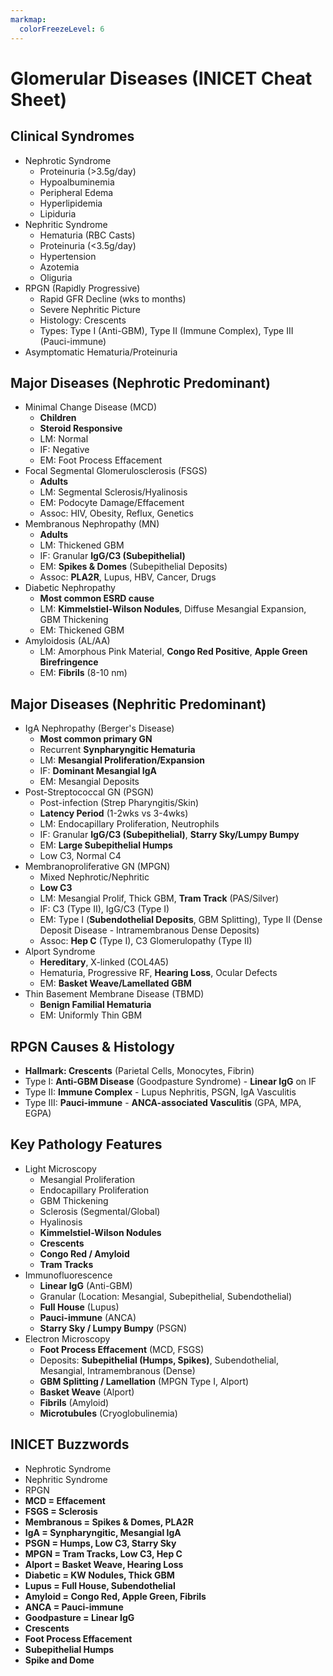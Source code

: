 ```yaml
---
markmap:
  colorFreezeLevel: 6
---
```


# Glomerular Diseases (INICET Cheat Sheet)

## Clinical Syndromes
- Nephrotic Syndrome
  - Proteinuria (>3.5g/day)
  - Hypoalbuminemia
  - Peripheral Edema
  - Hyperlipidemia
  - Lipiduria
- Nephritic Syndrome
  - Hematuria (RBC Casts)
  - Proteinuria (<3.5g/day)
  - Hypertension
  - Azotemia
  - Oliguria
- RPGN (Rapidly Progressive)
  - Rapid GFR Decline (wks to months)
  - Severe Nephritic Picture
  - Histology: Crescents
  - Types: Type I (Anti-GBM), Type II (Immune Complex), Type III (Pauci-immune)
- Asymptomatic Hematuria/Proteinuria

## Major Diseases (Nephrotic Predominant)
- Minimal Change Disease (MCD)
  - **Children**
  - **Steroid Responsive**
  - LM: Normal
  - IF: Negative
  - EM: Foot Process Effacement
- Focal Segmental Glomerulosclerosis (FSGS)
  - **Adults**
  - LM: Segmental Sclerosis/Hyalinosis
  - EM: Podocyte Damage/Effacement
  - Assoc: HIV, Obesity, Reflux, Genetics
- Membranous Nephropathy (MN)
  - **Adults**
  - LM: Thickened GBM
  - IF: Granular **IgG/C3 (Subepithelial)**
  - EM: **Spikes & Domes** (Subepithelial Deposits)
  - Assoc: **PLA2R**, Lupus, HBV, Cancer, Drugs
- Diabetic Nephropathy
  - **Most common ESRD cause**
  - LM: **Kimmelstiel-Wilson Nodules**, Diffuse Mesangial Expansion, GBM Thickening
  - EM: Thickened GBM
- Amyloidosis (AL/AA)
  - LM: Amorphous Pink Material, **Congo Red Positive**, **Apple Green Birefringence**
  - EM: **Fibrils** (8-10 nm)

## Major Diseases (Nephritic Predominant)
- IgA Nephropathy (Berger's Disease)
  - **Most common primary GN**
  - Recurrent **Synpharyngitic Hematuria**
  - LM: **Mesangial Proliferation/Expansion**
  - IF: **Dominant Mesangial IgA**
  - EM: Mesangial Deposits
- Post-Streptococcal GN (PSGN)
  - Post-infection (Strep Pharyngitis/Skin)
  - **Latency Period** (1-2wks vs 3-4wks)
  - LM: Endocapillary Proliferation, Neutrophils
  - IF: Granular **IgG/C3 (Subepithelial)**, **Starry Sky/Lumpy Bumpy**
  - EM: **Large Subepithelial Humps**
  - Low C3, Normal C4
- Membranoproliferative GN (MPGN)
  - Mixed Nephrotic/Nephritic
  - **Low C3**
  - LM: Mesangial Prolif, Thick GBM, **Tram Track** (PAS/Silver)
  - IF: C3 (Type II), IgG/C3 (Type I)
  - EM: Type I (**Subendothelial Deposits**, GBM Splitting), Type II (Dense Deposit Disease - Intramembranous Dense Deposits)
  - Assoc: **Hep C** (Type I), C3 Glomerulopathy (Type II)
- Alport Syndrome
  - **Hereditary**, X-linked (COL4A5)
  - Hematuria, Progressive RF, **Hearing Loss**, Ocular Defects
  - EM: **Basket Weave/Lamellated GBM**
- Thin Basement Membrane Disease (TBMD)
  - **Benign Familial Hematuria**
  - EM: Uniformly Thin GBM

## RPGN Causes & Histology
- **Hallmark: Crescents** (Parietal Cells, Monocytes, Fibrin)
- Type I: **Anti-GBM Disease** (Goodpasture Syndrome) - **Linear IgG** on IF
- Type II: **Immune Complex** - Lupus Nephritis, PSGN, IgA Vasculitis
- Type III: **Pauci-immune** - **ANCA-associated Vasculitis** (GPA, MPA, EGPA)

## Key Pathology Features
- Light Microscopy
  - Mesangial Proliferation
  - Endocapillary Proliferation
  - GBM Thickening
  - Sclerosis (Segmental/Global)
  - Hyalinosis
  - **Kimmelstiel-Wilson Nodules**
  - **Crescents**
  - **Congo Red / Amyloid**
  - **Tram Tracks**
- Immunofluorescence
  - **Linear IgG** (Anti-GBM)
  - Granular (Location: Mesangial, Subepithelial, Subendothelial)
  - **Full House** (Lupus)
  - **Pauci-immune** (ANCA)
  - **Starry Sky / Lumpy Bumpy** (PSGN)
- Electron Microscopy
  - **Foot Process Effacement** (MCD, FSGS)
  - Deposits: **Subepithelial (Humps, Spikes)**, Subendothelial, Mesangial, Intramembranous (Dense)
  - **GBM Splitting / Lamellation** (MPGN Type I, Alport)
  - **Basket Weave** (Alport)
  - **Fibrils** (Amyloid)
  - **Microtubules** (Cryoglobulinemia)

## INICET Buzzwords
- Nephrotic Syndrome
- Nephritic Syndrome
- RPGN
- **MCD = Effacement**
- **FSGS = Sclerosis**
- **Membranous = Spikes & Domes, PLA2R**
- **IgA = Synpharyngitic, Mesangial IgA**
- **PSGN = Humps, Low C3, Starry Sky**
- **MPGN = Tram Tracks, Low C3, Hep C**
- **Alport = Basket Weave, Hearing Loss**
- **Diabetic = KW Nodules, Thick GBM**
- **Lupus = Full House, Subendothelial**
- **Amyloid = Congo Red, Apple Green, Fibrils**
- **ANCA = Pauci-immune**
- **Goodpasture = Linear IgG**
- **Crescents**
- **Foot Process Effacement**
- **Subepithelial Humps**
- **Spike and Dome**
